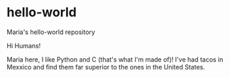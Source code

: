 # hello-world
Maria's hello-world repository

Hi Humans!

Maria here, I like Python and C (that's what I'm made of)!
I've had tacos in Mexxico and find them far superior to the ones in the United States.
